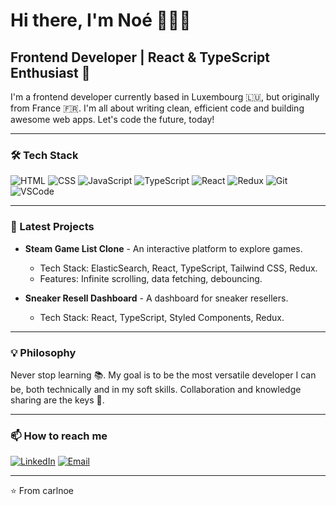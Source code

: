# Hi there, I'm Noé 👋👨‍💻

## Frontend Developer | React & TypeScript Enthusiast 🚀

I'm a frontend developer currently based in Luxembourg 🇱🇺, but originally from France 🇫🇷. I'm all about writing clean, efficient code and building awesome web apps. Let's code the future, today!

---

### 🛠 Tech Stack

![HTML](https://img.shields.io/badge/-HTML-333333?style=flat&logo=HTML5)
![CSS](https://img.shields.io/badge/-CSS-333333?style=flat&logo=CSS3)
![JavaScript](https://img.shields.io/badge/-JavaScript-333333?style=flat&logo=javascript)
![TypeScript](https://img.shields.io/badge/-TypeScript-333333?style=flat&logo=TypeScript)
![React](https://img.shields.io/badge/-React-333333?style=flat&logo=react)
![Redux](https://img.shields.io/badge/-Redux-333333?style=flat&logo=redux)
![Git](https://img.shields.io/badge/-Git-333333?style=flat&logo=git)
![VSCode](https://img.shields.io/badge/-VSCode-333333?style=flat&logo=visual-studio-code)

---

### 🎯 Latest Projects

- **Steam Game List Clone** - An interactive platform to explore games.
  - Tech Stack: ElasticSearch, React, TypeScript, Tailwind CSS, Redux.
  - Features: Infinite scrolling, data fetching, debouncing.

- **Sneaker Resell Dashboard** - A dashboard for sneaker resellers.
  - Tech Stack: React, TypeScript, Styled Components, Redux.

---

### 💡 Philosophy

Never stop learning 📚. My goal is to be the most versatile developer I can be, both technically and in my soft skills. Collaboration and knowledge sharing are the keys 🔑.

---

### 📫 How to reach me

[![LinkedIn](https://img.shields.io/badge/-LinkedIn-333333?style=flat&logo=LinkedIn)](https://linkedin.com/in/carl-noe)
[![Email](https://img.shields.io/badge/-Email-333333?style=flat&logo=Gmail)](mailto:noe.carldev@gmail.com)

---

⭐️ From carlnoe
